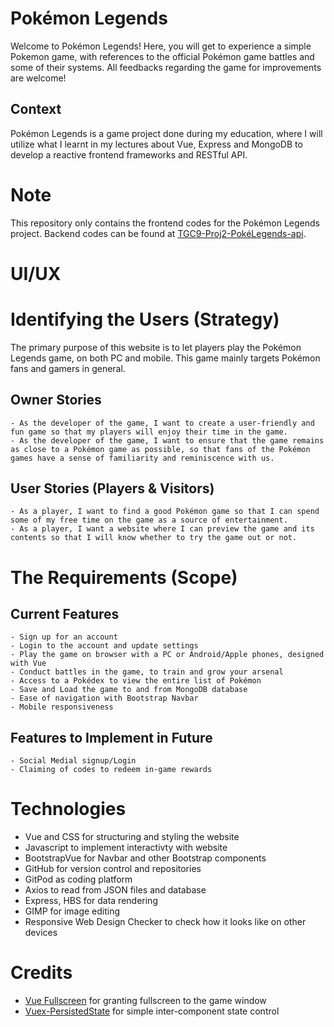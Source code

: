 # Pokémon Legends
Welcome to Pokémon Legends! Here, you will get to experience a simple Pokemon game, with references to the official Pokémon game battles and some of their systems. All feedbacks regarding the game for improvements are welcome!

## Context
Pokémon Legends is a game project done during my education, where I will utilize what I learnt in my lectures about Vue, Express and MongoDB to develop a reactive frontend frameworks and RESTful API.

# Note
This repository only contains the frontend codes for the Pokémon Legends project.
Backend codes can be found at [TGC9-Proj2-PokéLegends-api](https://github.com/yuhengen/tgc9-proj2-PokeLegends-api).

# UI/UX
# Identifying the Users (Strategy)
The primary purpose of this website is to let players play the Pokémon Legends game, on both PC and mobile. This game mainly targets Pokémon fans and gamers in general.

## Owner Stories
```
- As the developer of the game, I want to create a user-friendly and fun game so that my players will enjoy their time in the game.
- As the developer of the game, I want to ensure that the game remains as close to a Pokémon game as possible, so that fans of the Pokémon games have a sense of familiarity and reminiscence with us.
```

## User Stories (Players & Visitors)
```
- As a player, I want to find a good Pokémon game so that I can spend some of my free time on the game as a source of entertainment.
- As a player, I want a website where I can preview the game and its contents so that I will know whether to try the game out or not.
```

# The Requirements (Scope)
## Current Features
```
- Sign up for an account
- Login to the account and update settings
- Play the game on browser with a PC or Android/Apple phones, designed with Vue
- Conduct battles in the game, to train and grow your arsenal
- Access to a Pokédex to view the entire list of Pokémon
- Save and Load the game to and from MongoDB database
- Ease of navigation with Bootstrap Navbar
- Mobile responsiveness
```
## Features to Implement in Future
```
- Social Medial signup/Login
- Claiming of codes to redeem in-game rewards
```

# Technologies
- Vue and CSS for structuring and styling the website
- Javascript to implement interactivty with website
- BootstrapVue for Navbar and other Bootstrap components
- GitHub for version control and repositories
- GitPod as coding platform
- Axios to read from JSON files and database
- Express, HBS for data rendering
- GIMP for image editing
- Responsive Web Design Checker to check how it looks like on other devices

# Credits
- [Vue Fullscreen](http://mirari.cc/vue-fullscreen/) for granting fullscreen to the game window
- [Vuex-PersistedState](https://www.npmjs.com/package/vuex-persistedstate) for simple inter-component state control